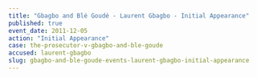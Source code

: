 ```yaml
---
title: "Gbagbo and Blé Goudé - Laurent Gbagbo - Initial Appearance"
published: true
event_date: 2011-12-05
action: "Initial Appearance"
case: the-prosecutor-v-gbagbo-and-ble-goude
accused: laurent-gbagbo
slug: gbagbo-and-ble-goude-events-laurent-gbagbo-initial-appearance
---
```

